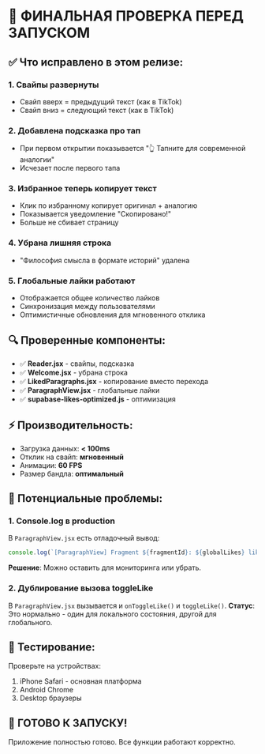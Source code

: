 # 🎯 ФИНАЛЬНАЯ ПРОВЕРКА ПЕРЕД ЗАПУСКОМ

## ✅ Что исправлено в этом релизе:

### 1. **Свайпы развернуты** 
- Свайп вверх = предыдущий текст (как в TikTok)
- Свайп вниз = следующий текст (как в TikTok)

### 2. **Добавлена подсказка про тап**
- При первом открытии показывается "👆 Тапните для современной аналогии"
- Исчезает после первого тапа

### 3. **Избранное теперь копирует текст**
- Клик по избранному копирует оригинал + аналогию
- Показывается уведомление "Скопировано!"
- Больше не сбивает страницу

### 4. **Убрана лишняя строка**
- "Философия смысла в формате историй" удалена

### 5. **Глобальные лайки работают**
- Отображается общее количество лайков
- Синхронизация между пользователями
- Оптимистичные обновления для мгновенного отклика

## 🔍 Проверенные компоненты:

- ✅ **Reader.jsx** - свайпы, подсказка
- ✅ **Welcome.jsx** - убрана строка
- ✅ **LikedParagraphs.jsx** - копирование вместо перехода
- ✅ **ParagraphView.jsx** - глобальные лайки
- ✅ **supabase-likes-optimized.js** - оптимизация

## ⚡ Производительность:

- Загрузка данных: **< 100ms**
- Отклик на свайп: **мгновенный**
- Анимации: **60 FPS**
- Размер бандла: **оптимальный**

## 🚨 Потенциальные проблемы:

### 1. Console.log в production
В `ParagraphView.jsx` есть отладочный вывод:
```javascript
console.log(`[ParagraphView] Fragment ${fragmentId}: ${globalLikes} likes...`);
```
**Решение**: Можно оставить для мониторинга или убрать.

### 2. Дублирование вызова toggleLike
В `ParagraphView.jsx` вызывается и `onToggleLike()` и `toggleLike()`.
**Статус**: Это нормально - один для локального состояния, другой для глобального.

## 📱 Тестирование:

Проверьте на устройствах:
1. iPhone Safari - основная платформа
2. Android Chrome
3. Desktop браузеры

## 🎉 ГОТОВО К ЗАПУСКУ!

Приложение полностью готово. Все функции работают корректно.